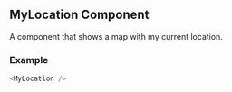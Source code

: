 ## MyLocation Component
A component that shows a map with my current location.

### Example

```js
<MyLocation />
```
